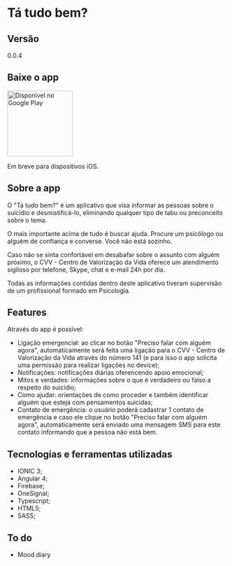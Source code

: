 # Tá tudo bem? 

## Versão 
0.0.4

## Baixe o app

<a href='https://play.google.com/store/apps/details?id=com.ionicframework.tatudobemapp&pcampaignid=MKT-Other-global-all-co-prtnr-py-PartBadge-Mar2515-1'><img alt='Disponível no Google Play' src='https://play.google.com/intl/en_us/badges/images/generic/pt-br_badge_web_generic.png' width="150" /></a>

Em breve para dispositivos iOS.

## Sobre a app

O "Tá tudo bem?" é um aplicativo que visa informar as pessoas sobre o suicídio e desmistificá-lo, eliminando qualquer tipo de tabu ou preconceito sobre o tema. 

O mais importante acima de tudo é buscar ajuda. 
Procure um psicólogo ou alguém de confiança e converse. Você não está sozinho. 

Caso não se sinta confortável em desabafar sobre o assunto com alguém próximo, o CVV - Centro de Valorização da Vida oferece um atendimento sigiloso por telefone, Skype, chat e e-mail 24h por dia. 

Todas as informações contidas dentro deste aplicativo tiveram supervisão de um profissional formado em Psicologia.

## Features

Através do app é possível: 

- Ligação emergencial: ao clicar no botão "Preciso falar com alguém agora", automaticamente será feita uma ligação para o CVV - Centro de Valorização da Vida através do número 141 (e para isso o app solicita uma permissão para realizar ligações no device); 
- Notificações: notificações diárias oferencendo apoio emocional;
- Mitos e verdades: informações sobre o que é verdadeiro ou falso a respeito do suicídio; 
- Como ajudar: orientações de como proceder e também identificar alguém que esteja com pensamentos suicidas; 
- Contato de emergência: o usuário poderá cadastrar 1 contato de emergência e caso ele clique no botão "Preciso falar com alguém agora", automaticamente será enviado uma mensagem SMS para este contato informando que a pessoa não está bem.

## Tecnologias e ferramentas utilizadas

- IONIC 3; 
- Angular 4; 
- Firebase; 
- OneSignal; 
- Typescript; 
- HTML5; 
- SASS;

## To do 

- Mood diary 
